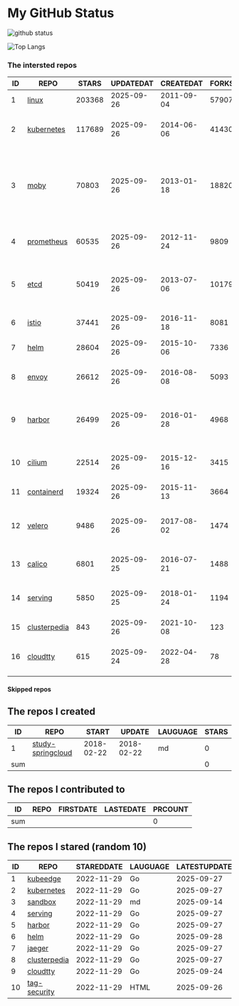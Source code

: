 # My GitHub Status

<img src="https://github-readme-stats-1.yihong0618.vercel.app/api?username=daoqingniu&show_icons=true&&&hide_title=true&count_private=true" alt="github status" />

![Top Langs](https://github-readme-stats-1.yihong0618.vercel.app/api/top-langs/?username=daoqingniu&layout=compact)

<!--START_SECTION:github_repos-->
### The intersted repos
| ID |                              REPO                               | STARS  | UPDATEDAT  | CREATEDAT  | FORKSCOUNT |                                                DESCRIPTIONS                                                |
|----|-----------------------------------------------------------------|--------|------------|------------|------------|------------------------------------------------------------------------------------------------------------|
|  1 | [linux](https://github.com/torvalds/linux)                      | 203368 | 2025-09-26 | 2011-09-04 |      57907 | Linux kernel source tree                                                                                   |
|  2 | [kubernetes](https://github.com/kubernetes/kubernetes)          | 117689 | 2025-09-26 | 2014-06-06 |      41430 | Production-Grade Container Scheduling and Management                                                       |
|  3 | [moby](https://github.com/moby/moby)                            |  70803 | 2025-09-26 | 2013-01-18 |      18820 | The Moby Project - a collaborative project for the container ecosystem to assemble container-based systems |
|  4 | [prometheus](https://github.com/prometheus/prometheus)          |  60535 | 2025-09-26 | 2012-11-24 |       9809 | The Prometheus monitoring system and time series database.                                                 |
|  5 | [etcd](https://github.com/etcd-io/etcd)                         |  50419 | 2025-09-26 | 2013-07-06 |      10179 | Distributed reliable key-value store for the most critical data of a distributed system                    |
|  6 | [istio](https://github.com/istio/istio)                         |  37441 | 2025-09-26 | 2016-11-18 |       8081 | Connect, secure, control, and observe services.                                                            |
|  7 | [helm](https://github.com/helm/helm)                            |  28604 | 2025-09-26 | 2015-10-06 |       7336 | The Kubernetes Package Manager                                                                             |
|  8 | [envoy](https://github.com/envoyproxy/envoy)                    |  26612 | 2025-09-26 | 2016-08-08 |       5093 | Cloud-native high-performance edge/middle/service proxy                                                    |
|  9 | [harbor](https://github.com/goharbor/harbor)                    |  26499 | 2025-09-26 | 2016-01-28 |       4968 | An open source trusted cloud native registry project that stores, signs, and scans content.                |
| 10 | [cilium](https://github.com/cilium/cilium)                      |  22514 | 2025-09-26 | 2015-12-16 |       3415 | eBPF-based Networking, Security, and Observability                                                         |
| 11 | [containerd](https://github.com/containerd/containerd)          |  19324 | 2025-09-26 | 2015-11-13 |       3664 | An open and reliable container runtime                                                                     |
| 12 | [velero](https://github.com/vmware-tanzu/velero)                |   9486 | 2025-09-26 | 2017-08-02 |       1474 | Backup and migrate Kubernetes applications and their persistent volumes                                    |
| 13 | [calico](https://github.com/projectcalico/calico)               |   6801 | 2025-09-25 | 2016-07-21 |       1488 | Cloud native networking and network security                                                               |
| 14 | [serving](https://github.com/knative/serving)                   |   5850 | 2025-09-25 | 2018-01-24 |       1194 | Kubernetes-based, scale-to-zero, request-driven compute                                                    |
| 15 | [clusterpedia](https://github.com/clusterpedia-io/clusterpedia) |    843 | 2025-09-26 | 2021-10-08 |        123 | The Encyclopedia of Kubernetes clusters                                                                    |
| 16 | [cloudtty](https://github.com/cloudtty/cloudtty)                |    615 | 2025-09-24 | 2022-04-28 |         78 | A Friendly Kubernetes CloudShell (Web Terminal) !                                                          |



#### Skipped repos
<!--END_SECTION:github_repos-->

<!--START_SECTION:my_github-->
## The repos I created
| ID  |                                 REPO                                 |   START    |   UPDATE   | LAUGUAGE | STARS |
|-----|----------------------------------------------------------------------|------------|------------|----------|-------|
|   1 | [study-springcloud](https://github.com/daoqingniu/study-springcloud) | 2018-02-22 | 2018-02-22 | md       |     0 |
| sum |                                                                      |            |            |          |     0 |

## The repos I contributed to
| ID  | REPO | FIRSTDATE | LASTEDATE | PRCOUNT |
|-----|------|-----------|-----------|---------|
| sum |      |           |           |       0 |

## The repos I stared (random 10)
| ID |                              REPO                               | STAREDDATE | LAUGUAGE | LATESTUPDATE |
|----|-----------------------------------------------------------------|------------|----------|--------------|
|  1 | [kubeedge](https://github.com/kubeedge/kubeedge)                | 2022-11-29 | Go       | 2025-09-27   |
|  2 | [kubernetes](https://github.com/kubernetes/kubernetes)          | 2022-11-29 | Go       | 2025-09-27   |
|  3 | [sandbox](https://github.com/cncf/sandbox)                      | 2022-11-29 | md       | 2025-09-14   |
|  4 | [serving](https://github.com/knative/serving)                   | 2022-11-29 | Go       | 2025-09-27   |
|  5 | [harbor](https://github.com/goharbor/harbor)                    | 2022-11-29 | Go       | 2025-09-27   |
|  6 | [helm](https://github.com/helm/helm)                            | 2022-11-29 | Go       | 2025-09-28   |
|  7 | [jaeger](https://github.com/jaegertracing/jaeger)               | 2022-11-29 | Go       | 2025-09-27   |
|  8 | [clusterpedia](https://github.com/clusterpedia-io/clusterpedia) | 2022-11-29 | Go       | 2025-09-27   |
|  9 | [cloudtty](https://github.com/cloudtty/cloudtty)                | 2022-11-29 | Go       | 2025-09-24   |
| 10 | [tag-security](https://github.com/cncf/tag-security)            | 2022-11-29 | HTML     | 2025-09-26   |

<!--END_SECTION:my_github-->
